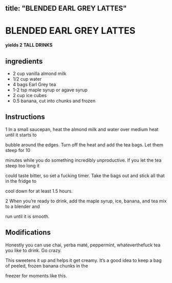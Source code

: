 

title: "BLENDED EARL GREY LATTES"
---
# BLENDED EARL GREY LATTES


     

     






#### yields  2 TALL DRINKS


## ingredients
* 2 cup vanilla almond milk 
* 1/2 cup water 
* 4 bags Earl Grey tea 
* 1-2 tsp maple syrup or agave syrup 
* 2 cup ice cubes 
* 0.5 banana, cut into chunks and frozen 



## Instructions
1 In a small saucepan, heat the almond milk and water over medium heat until it starts to

bubble around the edges. Turn off the heat and add the tea bags. Let them steep for 10

minutes while you do something incredibly unproductive. If you let the tea steep too long it

could taste bitter, so set a fucking timer. Take the bags out and stick all that in the fridge to

cool down for at least 1.5 hours.

2 When you’re ready to drink, add the maple syrup, ice, banana, and tea mix to a blender and

run until it is smooth.



## Modifications
Honestly you can use chai, yerba maté, peppermint, whateverthefuck tea you like to drink. Go crazy.

 This sweetens it up and helps it get creamy. It’s a good idea to keep a bag of peeled, frozen banana chunks in the

freezer for moments like this.




